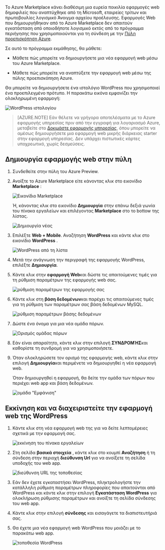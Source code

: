 Το Azure Marketplace κάνει διαθέσιμη μια ευρεία ποικιλία εφαρμογές web δημοφιλείς που αναπτύχθηκε από τη Microsoft, εταιρείες τρίτων και πρωτοβουλίες λογισμικό Άνοιγμα αρχείου προέλευσης. Εφαρμογές Web που δημιουργήθηκαν από το Azure Marketplace δεν απαιτούν εγκατάσταση από οποιοδήποτε λογισμικό εκτός από το πρόγραμμα περιήγησης που χρησιμοποιούνται για τη σύνδεση με την [Πύλη προεπισκόπηση Azure](http://go.microsoft.com/fwlink/?LinkId=529715). 

Σε αυτό το πρόγραμμα εκμάθησης, θα μάθετε:

- Μάθετε πώς μπορείτε να δημιουργήσετε μια νέα εφαρμογή web μέσω του Azure Marketplace.

- Μάθετε πώς μπορείτε να αναπτύξετε την εφαρμογή web μέσω της πύλης προεπισκόπηση Azure.
 
Θα μπορείτε να δημιουργήσετε ένα ιστολόγιο WordPress που χρησιμοποιεί ένα προεπιλεγμένο πρότυπο. Η παρακάτω εικόνα εμφανίζει την ολοκληρωμένη εφαρμογή:


![WordPress ιστολογίου][13]

>[AZURE.NOTE] Εάν θέλετε να γρήγορα αποτελέσματα με το Azure εφαρμογής υπηρεσίας πριν από την εγγραφή για λογαριασμό Azure, μεταβείτε στο [Δοκιμάστε εφαρμογής υπηρεσίας](http://go.microsoft.com/fwlink/?LinkId=523751), όπου μπορείτε να αμέσως δημιουργήσετε μια εφαρμογή web μικρής διάρκειας starter στην εφαρμογή υπηρεσίας. Δεν υπάρχει πιστωτικές κάρτες υποχρεωτικό, χωρίς δεσμεύσεις.

## <a name="create-a-web-app-in-the-portal"></a>Δημιουργία εφαρμογής web στην πύλη

1. Συνδεθείτε στην πύλη του Azure Preview.

2. Ανοίξτε το Azure Marketplace είτε κάνοντας κλικ στο εικονίδιο **Marketplace** :

    ![Εικονίδιο Marketplace][marketplace]

    Ή, κάνοντας κλικ στο εικονίδιο **Δημιουργία** στην επάνω δεξιά γωνία του πίνακα εργαλείων και επιλέγοντας **Marketplace** στο το bottow της λίστας.
    
    ![Δημιουργία νέας][5]
    
3. Επιλέξτε **Web + Mobile**. Αναζήτηση **WordPress** και κάντε κλικ στο εικονίδιο **WordPress** .

    ![WordPress από τη λίστα][7]
    
5. Μετά την ανάγνωση την περιγραφή της εφαρμογής WordPress, επιλέξτε **Δημιουργία**.

6. Κάντε κλικ στην **εφαρμογή Web**και δώστε τις απαιτούμενες τιμές για τη ρύθμιση παραμέτρων της εφαρμογής web σας.
    
    ![ρύθμιση παραμέτρων της εφαρμογής σας][8]

7. Κάντε κλικ στη **βάση δεδομένων**και παρέχει τις απαιτούμενες τιμές για τη ρύθμιση των παραμέτρων σας βάση δεδομένων MySQL. 

    ![ρύθμιση παραμέτρων βάσης δεδομένων][database]

8. Δώστε ένα όνομα για μια νέα ομάδα πόρων.

    ![Ορισμός ομάδας πόρων][groupname]

8. Εάν είναι απαραίτητο, κάντε κλικ στην επιλογή **ΣΥΝΔΡΟΜΉΣ**και καθορίστε τη συνδρομή για να χρησιμοποιήσετε. 

7. Όταν ολοκληρώσετε τον ορισμό της εφαρμογής web, κάντε κλικ στην επιλογή **Δημιουργία**και περιμένετε να δημιουργηθεί η νέα εφαρμογή web.

   Όταν δημιουργηθεί η εφαρμογή, θα δείτε την ομάδα των πόρων που περιέχει web app και βάση δεδομένων.

   ![ομάδα "Εμφάνιση"][resourcegroup]

## <a name="launch-and-manage-your-wordpress-web-app"></a>Εκκίνηση και να διαχειριστείτε την εφαρμογή web της WordPress
    
1. Κάντε κλικ στη νέα εφαρμογή web της για να δείτε λεπτομέρειες σχετικά με την εφαρμογή σας.

    ![εκκίνηση του πίνακα εργαλείων][10]

2. Στη σελίδα **βασικά στοιχεία** , κάντε κλικ στο κουμπί **Αναζήτηση** ή τη σύνδεση στην περιοχή **διεύθυνση Url** για να ανοίξετε τη σελίδα υποδοχής του web app.

    ![διεύθυνση URL της τοποθεσίας][browse]

3. Εάν δεν έχετε εγκαταστήσει WordPress, πληκτρολογήστε την κατάλληλη ρύθμιση παραμέτρων πληροφορίες που απαιτούνται από WordPress και κάντε κλικ στην επιλογή **Εγκατάσταση WordPress** για ολοκλήρωση ρύθμισης παραμέτρων και ανοίξτε τη σελίδα σύνδεσης του web app.

4. Κάντε κλικ στην επιλογή **σύνδεσης** και εισαγάγετε τα διαπιστευτήριά σας.  

5. Θα έχετε μια νέα εφαρμογή web WordPress που μοιάζει με το παρακάτω web app.    

    ![τοποθεσία WordPress][13]






[5]: ./media/website-from-gallery/start-marketplace.png
[6]: ./media/website-from-gallery/wordpressgallery-02.png
[7]: ./media/website-from-gallery/search-web-app.png
[8]: ./media/website-from-gallery/set-web-app.png
[9]: ./media/website-from-gallery/wordpressgallery-05.png
[10]: ./media/website-from-gallery/select-web.png
[13]: ./media/website-from-gallery/wordpressgallery-09.png
[webapps]: ./media/website-from-gallery/selectwebapps.png
[database]: ./media/website-from-gallery/set-db.png
[resourcegroup]: ./media/website-from-gallery/show-rg.png
[browse]: ./media/website-from-gallery/browse-web.png
[marketplace]: ./media/website-from-gallery/marketplace-icon.png
[groupname]: ./media/website-from-gallery/set-rg.png
